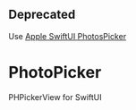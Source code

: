 ## Deprecated

Use [Apple SwiftUI PhotosPicker](https://developer.apple.com/documentation/photokit/photospicker)

# PhotoPicker

PHPickerView for SwiftUI

